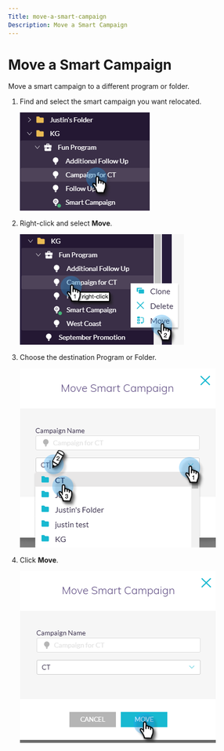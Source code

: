 ```yaml
---
Title: move-a-smart-campaign
Description: Move a Smart Campaign
---
```


# Move a Smart Campaign

Move a smart campaign to a different program or folder.

1. Find and select the smart campaign you want relocated.

   ![Image One](/help/sky/assets/smart-campaigns/move-a-smart-campaign/move-a-smart-campaign-1.png)

2. Right-click and select **Move**.

   ![Image Two](/help/sky/assets/smart-campaigns/move-a-smart-campaign/move-a-smart-campaign-2.png)

3. Choose the destination Program or Folder.

   ![Image Three](/help/sky/assets/smart-campaigns/move-a-smart-campaign/move-a-smart-campaign-3.png)

4. Click **Move**.

   ![Image Four](/help/sky/assets/smart-campaigns/move-a-smart-campaign/move-a-smart-campaign-4.png)
